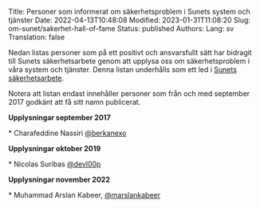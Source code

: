 Title: Personer som informerat om säkerhetsproblem i Sunets system och tjänster
Date: 2022-04-13T10:48:08
Modified: 2023-01-31T11:08:20
Slug: om-sunet/sakerhet-hall-of-fame
Status: published
Authors: 
Lang: sv
Translation: false

Nedan listas personer som på ett positivt och ansvarsfullt sätt har bidragit till Sunets säkerhetsarbete genom att upplysa oss om säkerhetsproblem i våra system och tjänster. Denna listan underhålls som ett led i [Sunets säkerhetsarbete](/om-sunet/sakerhet).


Notera att listan endast innehåller personer som från och med september 2017 godkänt att få sitt namn publicerat.


**Upplysningar september 2017**  

\* Charafeddine Nassiri [@berkanexo](https://twitter.com/berkanexo)


**Upplysningar oktober 2019**  

\* Nicolas Suribas [@devl00p](https://twitter.com/devl00p)


**Upplysningar november 2022**  

\* Muhammad Arslan Kabeer, [@marslankabeer](https://www.linkedin.com/in/marslankabeer/)


